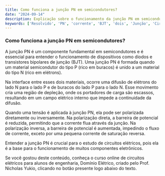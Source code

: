 ```yaml
---
title: Como funciona a junção PN em semicondutores?
date: "2024-09-14"
description: Explicação sobre o funcionamento da junção PN em semicondutores no contexto de circuitos elétricos.
keywords: ['Resolvido', 'PN', 'corrente', 'BJT', 'dois', 'Junção', 'Circuito']
---
```


### Como funciona a junção PN em semicondutores?

A junção PN é um componente fundamental em semicondutores e é essencial para entender o funcionamento de dispositivos como diodos e transistores bipolares de junção (BJT). Uma junção PN é formada quando um material semicondutor do tipo P (rico em buracos) é unido a um material do tipo N (rico em elétrons). 

Na interface entre esses dois materiais, ocorre uma difusão de elétrons do lado N para o lado P e de buracos do lado P para o lado N. Esse movimento cria uma região de depleção, onde os portadores de carga são escassos, resultando em um campo elétrico interno que impede a continuidade da difusão.

Quando uma tensão é aplicada à junção PN, ela pode ser polarizada diretamente ou inversamente. Na polarização direta, a barreira de potencial é reduzida, permitindo que a corrente flua através da junção. Na polarização inversa, a barreira de potencial é aumentada, impedindo o fluxo de corrente, exceto por uma pequena corrente de saturação reversa.

Entender a junção PN é crucial para o estudo de circuitos elétricos, pois ela é a base para o funcionamento de muitos componentes eletrônicos.

Se você gostou deste conteúdo, conheça o curso online de circuitos elétricos para alunos de engenharia, Domínio Elétrico, criado pelo Prof. Nicholas Yukio, clicando no botão presente logo abaixo do texto.
